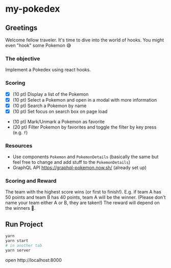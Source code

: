 # my-pokedex

## Greetings

Welcome fellow traveler. It's time to dive into the world of hooks. You might even "hook" some Pokemon 😅

### The objective

Implement a Pokedex using react hooks.

### Scoring

- [x] (10 pt) Display a list of the Pokemon
- [x] (10 pt) Select a Pokemon and open in a modal with more information
- [x] (10 pt) Search a Pokemon by name
- [x] (10 pt) Set focus on search box on page load
- (10 pt) Mark/Unmark a Pokemon as favorite
- (20 pt) Filter Pokemon by favorites and toggle the filter by key press (e.g. `f`)

### Resources

- Use components `Pokemon` and `PokemonDetails` (basically the same but feel free to change and add stuff to the `PokemonDetails`)
- GraphQL API https://graphql-pokemon.now.sh/ (already set up)

### Scoring and Reward

The team with the highest score wins (or first to finish!). E.g. if team A has 50 points and team B has 40 points, team A will be the winner. (Please don't name your team either A or B, they are taken!) The reward will depend on the winners 🤷.

## Run Project

```sh
yarn
yarn start
# in another tab
yarn server
```

open http://localhost:8000
